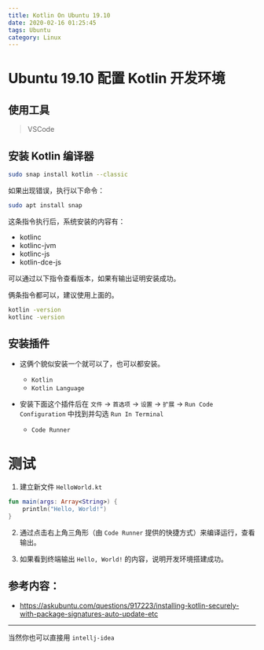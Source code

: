 ```yaml
---
title: Kotlin On Ubuntu 19.10
date: 2020-02-16 01:25:45
tags: Ubuntu
category: Linux
---
```


# Ubuntu 19.10 配置 Kotlin 开发环境

## 使用工具

> VSCode

## 安装 Kotlin 编译器

```bash
sudo snap install kotlin --classic
```

如果出现错误，执行以下命令：

```bash
sudo apt install snap
```

这条指令执行后，系统安装的内容有：

- kotlinc
- kotlinc-jvm
- kotlinc-js
- kotlin-dce-js

可以通过以下指令查看版本，如果有输出证明安装成功。

俩条指令都可以，建议使用上面的。

```bash
kotlin -version
kotlinc -version
```

## 安装插件

- 这俩个貌似安装一个就可以了，也可以都安装。

  - `Kotlin`
  - `Kotlin Language`

- 安装下面这个插件后在 `文件` -> `首选项` -> `设置` -> `扩展` -> `Run Code Configuration` 中找到并勾选 `Run In Terminal`

  - `Code Runner`

# 测试

1. 建立新文件 `HelloWorld.kt`

```kotlin
fun main(args: Array<String>) {
    println("Hello, World!")
}
```

2. 通过点击右上角三角形（由 `Code Runner` 提供的快捷方式）来编译运行，查看输出。

3. 如果看到终端输出 `Hello, World!` 的内容，说明开发环境搭建成功。

## 参考内容：

- https://askubuntu.com/questions/917223/installing-kotlin-securely-with-package-signatures-auto-update-etc

---

当然你也可以直接用 `intellj-idea`
